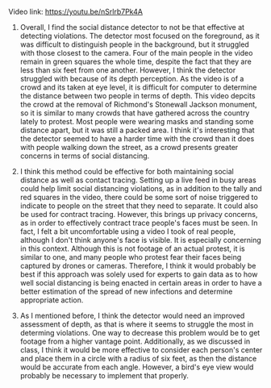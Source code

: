 Video link: https://youtu.be/nSrlrb7Pk4A 

1. Overall, I find the social distance detector to not be that effective at detecting violations. The detector most focused on the foreground, as it was difficult to distinguish people in the background, but it struggled with those closest to the camera. Four of the main people in the video remain in green squares the whole time, despite the fact that they are less than six feet from one another. However, I think the detector struggled with because of its depth perception. As the video is of a crowd and its taken at eye level, it is difficult for computer to determine the distance between two people in terms of depth. This video depcits the crowd at the removal of Richmond's Stonewall Jackson monument, so it is similar to many crowds that have gathered across the country lately to protest. Most people were wearing masks and standing some distance apart, but it was still a packed area. I think it's interesting that the detector seemed to have a harder time with the crowd than it does with people walking down the street, as a crowd presents greater concerns in terms of social distancing.

2. I think this method could be effective for both maintaining social distance as well as contact tracing. Setting up a live feed in busy areas could help limit social distancing violations, as in addition to the tally and red squares in the video, there could be some sort of noise triggered to indicate to people on the street that they need to separate. It could also be used for contract tracing. However, this brings up privacy concerns, as in order to effectively contract trace people's faces must be seen. In fact, I felt a bit uncomfortable using a video I took of real people, although I don't think anyone's face is visible. It is especially concerning in this context. Although this is not footage of an actual protest, it is similar to one, and many people who protest fear their faces being captured by drones or cameras. Therefore, I think it would probably be best if this approach was solely used for experts to gain data as to how well social distancing is being enacted in certain areas in order to have a better estimation of the spread of new infections and determine appropriate action.

3. As I mentioned before, I think the detector would need an improved assessment of depth, as that is where it seems to struggle the most in determing violations. One way to decrease this problem would be to get footage from a higher vantage point. Additionally, as we discussed in class, I think it would be more effective to consider each person's center and place them in a circle with a radius of six feet, as then the distance would be accurate from each angle. However, a bird's eye view would probably be necessary to implement that properly. 
